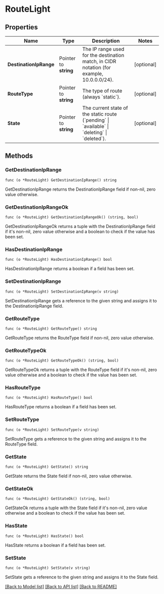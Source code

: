 # RouteLight

## Properties

Name | Type | Description | Notes
------------ | ------------- | ------------- | -------------
**DestinationIpRange** | Pointer to **string** | The IP range used for the destination match, in CIDR notation (for example, 10.0.0.0/24). | [optional] 
**RouteType** | Pointer to **string** | The type of route (always &#x60;static&#x60;). | [optional] 
**State** | Pointer to **string** | The current state of the static route (&#x60;pending&#x60; \\| &#x60;available&#x60; \\| &#x60;deleting&#x60; \\| &#x60;deleted&#x60;). | [optional] 

## Methods

### GetDestinationIpRange

`func (o *RouteLight) GetDestinationIpRange() string`

GetDestinationIpRange returns the DestinationIpRange field if non-nil, zero value otherwise.

### GetDestinationIpRangeOk

`func (o *RouteLight) GetDestinationIpRangeOk() (string, bool)`

GetDestinationIpRangeOk returns a tuple with the DestinationIpRange field if it's non-nil, zero value otherwise
and a boolean to check if the value has been set.

### HasDestinationIpRange

`func (o *RouteLight) HasDestinationIpRange() bool`

HasDestinationIpRange returns a boolean if a field has been set.

### SetDestinationIpRange

`func (o *RouteLight) SetDestinationIpRange(v string)`

SetDestinationIpRange gets a reference to the given string and assigns it to the DestinationIpRange field.

### GetRouteType

`func (o *RouteLight) GetRouteType() string`

GetRouteType returns the RouteType field if non-nil, zero value otherwise.

### GetRouteTypeOk

`func (o *RouteLight) GetRouteTypeOk() (string, bool)`

GetRouteTypeOk returns a tuple with the RouteType field if it's non-nil, zero value otherwise
and a boolean to check if the value has been set.

### HasRouteType

`func (o *RouteLight) HasRouteType() bool`

HasRouteType returns a boolean if a field has been set.

### SetRouteType

`func (o *RouteLight) SetRouteType(v string)`

SetRouteType gets a reference to the given string and assigns it to the RouteType field.

### GetState

`func (o *RouteLight) GetState() string`

GetState returns the State field if non-nil, zero value otherwise.

### GetStateOk

`func (o *RouteLight) GetStateOk() (string, bool)`

GetStateOk returns a tuple with the State field if it's non-nil, zero value otherwise
and a boolean to check if the value has been set.

### HasState

`func (o *RouteLight) HasState() bool`

HasState returns a boolean if a field has been set.

### SetState

`func (o *RouteLight) SetState(v string)`

SetState gets a reference to the given string and assigns it to the State field.


[[Back to Model list]](../README.md#documentation-for-models) [[Back to API list]](../README.md#documentation-for-api-endpoints) [[Back to README]](../README.md)


